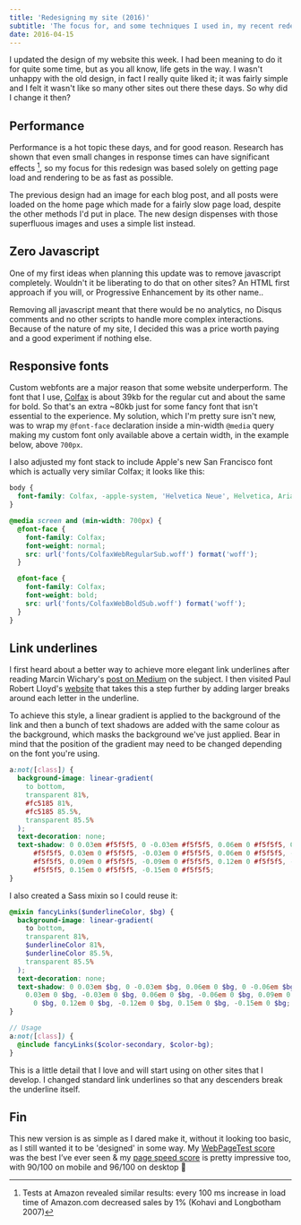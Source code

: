 ```yaml
---
title: 'Redesigning my site (2016)'
subtitle: 'The focus for, and some techniques I used in, my recent redesign'
date: 2016-04-15
---
```


I updated the design of my website this week. I had been meaning to do it for quite some time, but as you all know, life gets in the way. I wasn't unhappy with the old design, in fact I really quite liked it; it was fairly simple and I felt it wasn't like so many other sites out there these days. So why did I change it then?

## Performance

Performance is a hot topic these days, and for good reason. Research has shown that even small changes in response times can have significant effects [^1], so my focus for this redesign was based solely on getting page load and rendering to be as fast as possible.

The previous design had an image for each blog post, and all posts were loaded on the home page which made for a fairly slow page load, despite the other methods I'd put in place. The new design dispenses with those superfluous images and uses a simple list instead.

## Zero Javascript

One of my first ideas when planning this update was to remove javascript completely. Wouldn't it be liberating to do that on other sites? An HTML first approach if you will, or Progressive Enhancement by its other name..

Removing all javascript meant that there would be no analytics, no Disqus comments and no other scripts to handle more complex interactions. Because of the nature of my site, I decided this was a price worth paying and a good experiment if nothing else.

## Responsive fonts

Custom webfonts are a major reason that some website underperform. The font that I use, [Colfax](https://processtypefoundry.com/fonts/colfax/) is about 39kb for the regular cut and about the same for bold. So that's an extra ~80kb just for some fancy font that isn't essential to the experience. My solution, which I'm pretty sure isn't new, was to wrap my `@font-face` declaration inside a min-width `@media` query making my custom font only available above a certain width, in the example below, above `700px`.

I also adjusted my font stack to include Apple's new San Francisco font which is actually very similar Colfax; it looks like this:

```css
body {
  font-family: Colfax, -apple-system, 'Helvetica Neue', Helvetica, Arial, sans-serif;
}
```

```css
@media screen and (min-width: 700px) {
  @font-face {
    font-family: Colfax;
    font-weight: normal;
    src: url('fonts/ColfaxWebRegularSub.woff') format('woff');
  }

  @font-face {
    font-family: Colfax;
    font-weight: bold;
    src: url('fonts/ColfaxWebBoldSub.woff') format('woff');
  }
}
```

## Link underlines

I first heard about a better way to achieve more elegant link underlines after reading Marcin Wichary's [post on Medium](https://medium.com/designing-medium/crafting-link-underlines-on-medium-7c03a9274f9#.sigdjkj11) on the subject. I then visited Paul Robert Lloyd's [website](https://paulrobertlloyd.com/) that takes this a step further by adding larger breaks around each letter in the underline.

To achieve this style, a linear gradient is applied to the background of the link and then a bunch of text shadows are added with the same colour as the background, which masks the background we've just applied. Bear in mind that the position of the gradient may need to be changed depending on the font you're using.

```css
a:not([class]) {
  background-image: linear-gradient(
    to bottom,
    transparent 81%,
    #fc5185 81%,
    #fc5185 85.5%,
    transparent 85.5%
  );
  text-decoration: none;
  text-shadow: 0 0.03em #f5f5f5, 0 -0.03em #f5f5f5, 0.06em 0 #f5f5f5, 0 -0.06em
      #f5f5f5, 0.03em 0 #f5f5f5, -0.03em 0 #f5f5f5, 0.06em 0 #f5f5f5, -0.06em 0
      #f5f5f5, 0.09em 0 #f5f5f5, -0.09em 0 #f5f5f5, 0.12em 0 #f5f5f5, -0.12em 0
      #f5f5f5, 0.15em 0 #f5f5f5, -0.15em 0 #f5f5f5;
}
```

I also created a Sass mixin so I could reuse it:

```scss
@mixin fancyLinks($underlineColor, $bg) {
  background-image: linear-gradient(
    to bottom,
    transparent 81%,
    $underlineColor 81%,
    $underlineColor 85.5%,
    transparent 85.5%
  );
  text-decoration: none;
  text-shadow: 0 0.03em $bg, 0 -0.03em $bg, 0.06em 0 $bg, 0 -0.06em $bg,
    0.03em 0 $bg, -0.03em 0 $bg, 0.06em 0 $bg, -0.06em 0 $bg, 0.09em 0 $bg, -0.09em
      0 $bg, 0.12em 0 $bg, -0.12em 0 $bg, 0.15em 0 $bg, -0.15em 0 $bg;
}

// Usage
a:not([class]) {
  @include fancyLinks($color-secondary, $color-bg);
}
```

This is a little detail that I love and will start using on other sites that I develop. I changed standard link underlines so that any descenders break the underline itself.

## Fin

This new version is as simple as I dared make it, without it looking too basic, as I still wanted it to be 'designed' in some way. My [WebPageTest score](http://www.webpagetest.org/result/160420_GW_BC8/) was the best I’ve ever seen & my [page speed score](https://developers.google.com/speed/pagespeed/insights/?url=zander.wtf&tab=desktop) is pretty impressive too, with 90/100 on mobile and 96/100 on desktop 🎉

[^1]: Tests at Amazon revealed similar results: every 100 ms increase in load time of Amazon.com decreased sales by 1% (Kohavi and Longbotham 2007)
